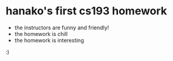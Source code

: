 # hanako's first cs193 homework
- the instructors are funny and friendly!
- the homework is chill
- the homework is interesting



:)
